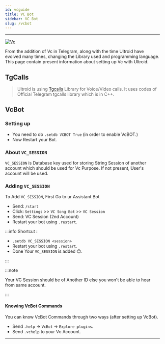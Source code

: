 ```yaml
---
id: vcguide
title: VC Bot
sidebar: VC Bot
slug: /vcbot
---
```


---
[![Vc](https://telegra.ph/file/0b9d7bd278272147f1f3c.jpg)](https://github.com/TeamUltroid)

From the addition of Vc in Telegram, along with the time Ultroid have evolved many times, changing the Library used and programming language.
This page contain present information about setting up Vc with Ultroid.

## TgCalls

> Ultroid is using [Tgcalls](https://github.com/MarshalX/Tgcalls) Library for Voice/Video calls. It uses codes of Official Telegram tgcalls library which is in C++.

## VcBot

### Setting up

- You need to do `.setdb VCBOT True` (in order to enable VcBOT.)
- Now Restart your Bot.

### About `VC_SESSION`

`VC_SESSION` is Database key used for storing String Session of another account which should be used for Vc Purpose. If not present, User's account will be used.

### Adding `VC_SESSION`

To Add `VC_SESSION`, First Go to ur Assistant Bot

- Send: `/start`
- Click: `Settings` >> `VC Song Bot` >> `VC Session`
- Send: VC Session (2nd Account)
- Restart your bot using `.restart`.

:::info
Shortcut :

- `.setdb VC_SESSION <session>`
- Restart your bot using `.restart`.
- Done Your `VC_SESSION` is added 😉.

:::


:::note

Your VC Session should be of Another ID else you won't be able to hear from same account.

:::

#### Knowing **VcBot Commands**

You can know VcBot Commands through two ways (after setting up VcBot).

- Send `.help` -> `VcBot` -> `Explore plugins`.
- Send `.vchelp` to your Vc Account.

---